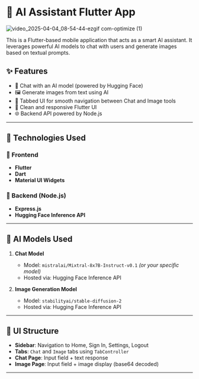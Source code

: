 # 🧠 AI Assistant Flutter App

![video_2025-04-04_08-54-44-ezgif com-optimize (1)](https://github.com/user-attachments/assets/473b5714-ad7e-4328-8a7e-5ca292eedd62)

This is a Flutter-based mobile application that acts as a smart AI assistant. It leverages powerful AI models to chat with users and generate images based on textual prompts.

## ✨ Features

- 💬 Chat with an AI model (powered by Hugging Face)
- 🖼️ Generate images from text using AI
- 🔀 Tabbed UI for smooth navigation between Chat and Image tools
- 📱 Clean and responsive Flutter UI
- 🌐 Backend API powered by Node.js

---

## 🚀 Technologies Used

### 🔧 Frontend
- **Flutter**
- **Dart**
- **Material UI Widgets**

### 🧠 Backend (Node.js)
- **Express.js**
- **Hugging Face Inference API**

---

## 🤖 AI Models Used

1. **Chat Model**  
   - Model: `mistralai/Mixtral-8x7B-Instruct-v0.1` *(or your specific model)*
   - Hosted via: Hugging Face Inference API

2. **Image Generation Model**  
   - Model: `stabilityai/stable-diffusion-2`
   - Hosted via: Hugging Face Inference API

---

## 📱 UI Structure

- **Sidebar**: Navigation to Home, Sign In, Settings, Logout
- **Tabs**: `Chat` and `Image` tabs using `TabController`
- **Chat Page**: Input field + text response
- **Image Page**: Input field + image display (base64 decoded)

---
